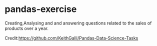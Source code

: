 # pandas-exercise
Creating,Analysing and and answering questions related to the sales of products over a year.

Credit:https://github.com/KeithGalli/Pandas-Data-Science-Tasks 
